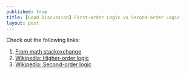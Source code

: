 ```yaml
---
published: true
title: [Good Discussion] First-order Logic vs Second-order Logic
layout: post
---
```

Check out the following links:

1. [From math stackexchange](http://math.stackexchange.com/questions/23799/first-order-logic-vs-second-order-logic)
2. [Wikipedia: Higher-order logic](https://en.wikipedia.org/wiki/Higher-order_logic)
3. [Wikipedia: Second-order logic](https://en.wikipedia.org/wiki/Second-order_logic)